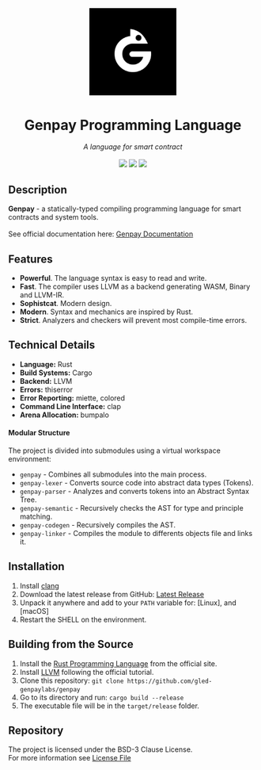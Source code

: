 [Latest Release]: https://github.com/gled-genpaylabs/genpay/releases/latest

<div align="center">
  <picture>
    <img src="https://github.com/gled-genpaylabs/genpay/blob/main/assets/GenPayLogo.png" width="35%" />
    
  </picture>

  <div>
    <h1>Genpay Programming Language</h1>
    <i>A language for smart contract</i>
  </div>
  <br/>
  <div>
    <a href="https://github.com/gled-genpaylabs/genpay/releases/latest"><img src="https://img.shields.io/badge/dynamic/toml?url=https%3A%2F%2Fraw.githubusercontent.com%gled-genpaylabs%2Fgenpay%2Frefs%2Fheads%2Fmaster%2FCargo.toml%3Fraw%3Dtrue&query=workspace.package.version&logo=hackthebox&logoColor=fff&label=version&color=%2319a63e" /></a>
    <a href="https://github.com/gled-genpaylabs/genpay" /><img src="https://img.shields.io/github/actions/workflow/status/gled-genpaylabs/genpay/test.yml?logo=speedtest&logoColor=fff&label=tests&color=19a63e" /></a>
    <a href="https://github.com/gled-genpaylabs/genpay/blob/master/LICENSE"><img src="https://img.shields.io/github/license/gled-genpaylabs/genpay?style=flat&color=%2319a63e&logo=opensourcehardware&logoColor=fff" /></a>
  </div>
</div>

## Description
**Genpay** - a statically-typed compiling programming language for smart contracts and system tools. <br><br>
See official documentation here: [Genpay Documentation](https://genpay-site.vercel.app/)

##  Features
*  **Powerful**. The language syntax is easy to read and write.
*  **Fast**. The compiler uses LLVM as a backend generating WASM, Binary and LLVM-IR.
*  **Sophistcat**. Modern design.
*  **Modern**. Syntax and mechanics are inspired by Rust.
*  **Strict**. Analyzers and checkers will prevent most compile-time errors.
  
## Technical Details
- **Language:** Rust
- **Build Systems:** Cargo
- **Backend:** LLVM
- **Errors:** thiserror
- **Error Reporting:** miette, colored
- **Command Line Interface:** clap
- **Arena Allocation:** bumpalo

#### Modular Structure
The project is divided into submodules using a virtual workspace environment:
- `genpay` - Combines all submodules into the main process.
- `genpay-lexer` - Converts source code into abstract data types (Tokens).
- `genpay-parser` - Analyzes and converts tokens into an Abstract Syntax Tree.
- `genpay-semantic` - Recursively checks the AST for type and principle matching.
- `genpay-codegen` - Recursively compiles the AST.
- `genpay-linker` -  Compiles the module to differents objects file and links it.

## Installation
1. Install [clang](https://clang.llvm.org/)
2. Download the latest release from GitHub: [Latest Release]
3. Unpack it anywhere and add to your `PATH` variable for: [Linux], and [macOS]
4. Restart the SHELL  on the  environment.

## Building from the Source
1. Install the [Rust Programming Language](https://www.rust-lang.org/) from the official site.
2. Install [LLVM](https://www.llvm.org/docs/GettingStarted.html) following the official tutorial.
3. Clone this repository: `git clone https://github.com/gled-genpaylabs/genpay`
4. Go to its directory and run: `cargo build --release`
5. The executable file will be in the `target/release` folder.

## Repository
The project is licensed under the BSD-3 Clause License. <br>
For more information see [License File](https://github.com/gled-genpaylabs/genpay/blob/master/LICENSE) <br/>
